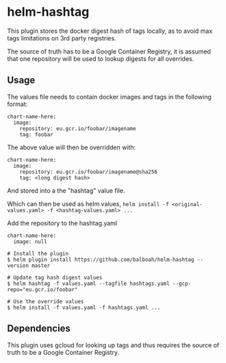 # helm-hashtag

This plugin stores the docker digest hash of tags locally,
as to avoid max tags limitations on 3rd party registries.

The source of truth has to be a Google Container Registry, it is assumed that
one repository will be used to lookup digests for all overrides.

## Usage

The values file needs to contain docker images and tags in the following format:

```
chart-name-here:
  image:
    repository: eu.gcr.io/foobar/imagename
    tag: foobar
```

The above value will then be overridden with:
```
chart-name-here:
  image:
    repository: eu.gcr.io/foobar/imagename@sha256
    tag: <long digest hash>
```
And stored into a the "hashtag" value file.

Which can then be used as helm values,
`helm install -f <original-values.yaml> -f <hashtag-values.yaml> ...`

Add the repository to the hashtag.yaml
```
chart-name-here:
  image: null
```

```shell
# Install the plugin
$ helm plugin install https://github.com/balboah/helm-hashtag --version master

# Update tag hash digest values
$ helm hashtag -f values.yaml --tagfile hashtags.yaml --gcp-repo="eu.gcr.io/foobar"
 
# Use the override values
$ helm install -f values.yaml -f hashtags.yaml ...
```

## Dependencies

This plugin uses gcloud for looking up tags and thus requires the source of truth to be a Google Container Registry.
